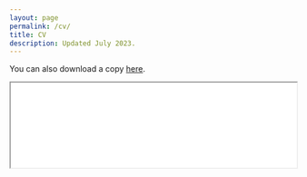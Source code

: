 ```yaml
---
layout: page
permalink: /cv/
title: CV
description: Updated July 2023. 
---
```

You can also download a copy <a class="page-link" target="_blank" href="{{ '/assets/pdf/Yoon_CV.pdf' | prepend: site.baseurl | prepend: site.url }}">here</a>.
<br>
<iframe src="{{ '/assets/pdf/Yoon_CV.pdf#toolbar=0' | prepend: site.baseurl | prepend: site.url }}" style="width: 100%" class="myIframe" >
<p>Hi SOF</p>
</iframe>

<script type="text/javascript" language="javascript"> 
$('.myIframe').css('height', $(window).height()+'px');
</script>
